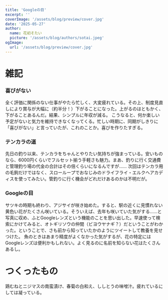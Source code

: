 ```yaml
---
title: 'Googleの目'
excerpt: ''
coverImage: '/assets/blog/preview/cover.jpg'
date: '2025-05-27'
author:
  name: 花初そたい
  picture: '/assets/blog/authors/sotai.jpeg'
ogImage:
  url: '/assets/blog/preview/cover.jpg'
---
```

# 雑記
### 喜びがない
全く評価に関係のない仕事がやたら忙しく、大変疲れている。その上、制度見直しにより賞与が大幅に（約半分！）下がることになった。上がるのはともかく、下がることあるんだ。結果、シンプルに年収が減る。
こうなると、何か楽しい予定がないと気力を維持できなくなってくる。忙しい時期に、同期がしきりに「喜びがない」と言っていたが、これのことか。喜びを作りたすぎる。

### テンカラの道
先日の釣り以来、テンカラをちゃんとやりたい気持ちが強まっている。安いものなら、6000円くらいでフルセット揃う手軽さも魅力。まあ、釣りに行く交通費と管理釣り場の代金の合計はその倍くらいになるんですが……
次回はテンカラ用の毛鉤だけではなく、スローループでおなじみのドライフライ・エルクヘアカディスを使ってみたい。管釣りに行く機会がどれだけあるのかは不明だが。

### Googleの目
サツキの時期も終わり、アジサイが咲き始めた。すると、駅の近くに見慣れない黄色い花がたくさん咲いている。そういえば、去年も咲いていた気がする……と写真に収め、ふとGoogleレンズという機能のことを思い出した。早速使って検索にかけてみると、オトギリソウの仲間（ビヨウヤナギ？）だということがわかった。ということで、さも前から知っていたかのようにツイートして教養を見せつけた。
魚のときはあまり精度がよくなかった気がするが、花の特定にはGoogleレンズは便利かもしれない。よく見るのに名前を知らない花はたくさんあるし。

# つくったもの
鶏むねとニジマスの南蛮漬け、春菊の白和え、ししとうの味噌汁。疲れているにしては凝っている。